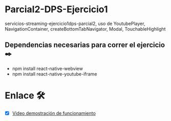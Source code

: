 # Parcial2-DPS-Ejercicio1
servicios-streaming-ejercicio1dps-parcial2, uso de YoutubePlayer, NavigationContainer, createBottomTabNavigator, Modal, TouchableHighlight

## Dependencias necesarias para correr el ejercicio ✒️

* npm install react-native-webview
* npm install react-native-youtube-iframe

# Enlace 🛠️
- [x] [Video demostración de funcionamiento](https://drive.google.com/file/d/1oiW0yfx_MMAGJMfmcUl3aJyj3FRp4-_o/view?usp=sharing)

